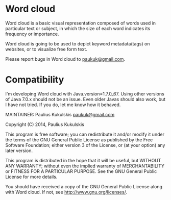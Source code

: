 Word cloud
==========

Word cloud is a basic visual representation composed of words used in 
particular text or subject, in which the size of each word indicates its 
frequency or importance. 

Word cloud is going to be used to depict keyword metadata(tags) on websites, or 
to visualize free form text.

Please report bugs in Word cloud to paukuk@gmail.com.

Compatibility
=============

I'm developing Word cloud with Java.version=1.7.0_67. Using other versions of
Java 7.0.x should not be an issue. Even older Javas should
also work, but I have not tried. If you do, let me know how it
behaved.

MAINTAINER: Paulius Kukulskis <paukuk@gmail.com>

Copyright (C) 2014, Paulius Kukulskis

This program is free software; you can redistribute it and/or modify
it under the terms of the GNU General Public License as published by
the Free Software Foundation; either version 3 of the License, or
(at your option) any later version.

This program is distributed in the hope that it will be useful,
but WITHOUT ANY WARRANTY; without even the implied warranty of
MERCHANTABILITY or FITNESS FOR A PARTICULAR PURPOSE. See the
GNU General Public License for more details.

You should have received a copy of the GNU General Public License
along with Word cloud. If not, see <http://www.gnu.org/licenses/>.

